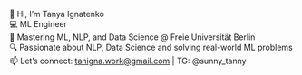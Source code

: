 👋 Hi, I’m Tanya Ignatenko  
💻 ML Engineer  
🌱 Mastering ML, NLP, and Data Science @ Freie Universität Berlin  
🔍 Passionate about NLP, Data Science and solving real-world ML problems  
📫 Let’s connect: tanigna.work@gmail.com | TG: @sunny_tanny   



<!--
**TanyaIgnatenko/TanyaIgnatenko** is a ✨ _special_ ✨ repository because its `README.md` (this file) appears on your GitHub profile.

Here are some ideas to get you started:

- 🔭 I’m currently working on ...
- 🌱 I’m currently learning ...
- 👯 I’m looking to collaborate on ...
- 🤔 I’m looking for help with ...
- 💬 Ask me about ...
- 📫 How to reach me: ...
- 😄 Pronouns: ...
- ⚡ Fun fact: ...
-->
